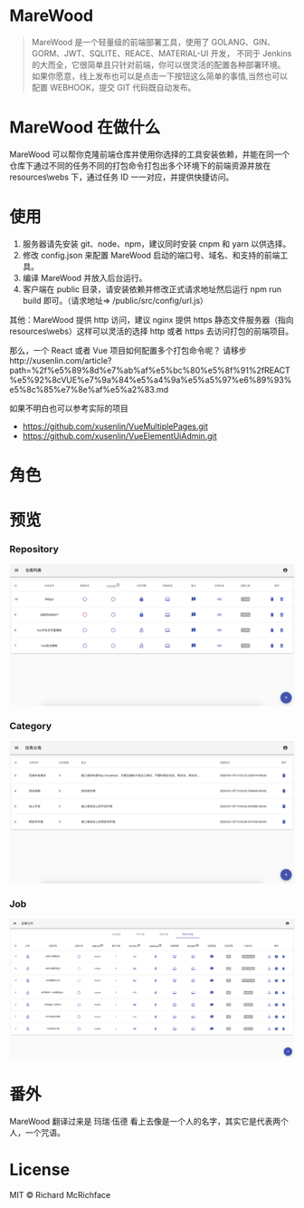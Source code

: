 # MareWood
>MareWood 是一个轻量级的前端部署工具，使用了 GOLANG、GIN、GORM、JWT、SQLITE、REACE、MATERIAL-UI 开发，
不同于 Jenkins 的大而全，它很简单且只针对前端，你可以很灵活的配置各种部署环境。
如果你愿意，线上发布也可以是点击一下按钮这么简单的事情,当然也可以配置 WEBHOOK，提交 GIT 代码既自动发布。


# MareWood 在做什么
MareWood 可以帮你克隆前端仓库并使用你选择的工具安装依赖，并能在同一个仓库下通过不同的任务不同的打包命令打包出多个环境下的前端资源并放在 resources\webs 下，通过任务 ID 一一对应，并提供快捷访问。



# 使用

1. 服务器请先安装 git、node、npm，建议同时安装 cnpm 和 yarn 以供选择。
2. 修改 config.json 来配置 MareWood 启动的端口号、域名、和支持的前端工具。
3. 编译 MareWood 并放入后台运行。
4. 客户端在 public 目录，请安装依赖并修改正式请求地址然后运行 npm run build 即可。（请求地址=> /public/src/config/url.js）

其他：MareWood 提供 http 访问，建议 nginx 提供 https 静态文件服务器（指向resources\webs）这样可以灵活的选择 http 或者 https 去访问打包的前端项目。


那么，一个 React 或者 Vue 项目如何配置多个打包命令呢？
请移步http://xusenlin.com/article?path=%2f%e5%89%8d%e7%ab%af%e5%bc%80%e5%8f%91%2fREACT%e5%92%8cVUE%e7%9a%84%e5%a4%9a%e5%a5%97%e6%89%93%e5%8c%85%e7%8e%af%e5%a2%83.md

如果不明白也可以参考实际的项目

- https://github.com/xusenlin/VueMultiplePages.git
- https://github.com/xusenlin/VueElementUiAdmin.git

# 角色




# 预览

### Repository
![Repository](./preview/仓库.png)
### Category
![Category](./preview/分类.png)
### Job
![Job](./preview/任务.png)


# 番外

MareWood 翻译过来是 玛瑞·伍德 看上去像是一个人的名字，其实它是代表两个人，一个咒语。



# License

MIT © Richard McRichface
